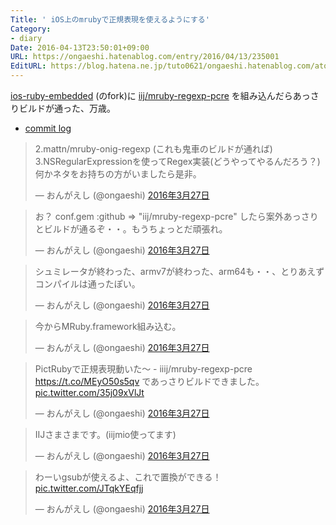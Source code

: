```yaml
---
Title: ' iOS上のmrubyで正規表現を使えるようにする'
Category:
- diary
Date: 2016-04-13T23:50:01+09:00
URL: https://ongaeshi.hatenablog.com/entry/2016/04/13/235001
EditURL: https://blog.hatena.ne.jp/tuto0621/ongaeshi.hatenablog.com/atom/entry/10328537792371051409
---
```


[ios-ruby-embedded](https://github.com/ongaeshi/ios-ruby-embedded) (のfork)に [iij/mruby-regexp-pcre](https://github.com/ongaeshi/ios-ruby-embedded/commit/f3d36461e6cd2113789f5be7ac172a44ce91c4eb) を組み込んだらあっさりビルドが通った、万歳。

- [commit log](https://github.com/ongaeshi/ios-ruby-embedded/commit/f3d36461e6cd2113789f5be7ac172a44ce91c4eb)

<blockquote class="twitter-tweet" data-conversation="none" data-lang="ja"><p lang="ja" dir="ltr">2.mattn/mruby-onig-regexp (これも鬼車のビルドが通れば) 3.NSRegularExpressionを使ってRegex実装(どうやってやるんだろう？) 何かネタをお持ちの方がいましたら是非。</p>&mdash; おんがえし (@ongaeshi) <a href="https://twitter.com/ongaeshi/status/714118289539014656">2016年3月27日</a></blockquote>
<script async src="//platform.twitter.com/widgets.js" charset="utf-8"></script>

<blockquote class="twitter-tweet" data-lang="ja"><p lang="ja" dir="ltr">お？ conf.gem :github =&gt; &quot;iij/mruby-regexp-pcre&quot; したら案外あっさりとビルドが通るぞ・・。もうちょっとだ頑張れ。</p>&mdash; おんがえし (@ongaeshi) <a href="https://twitter.com/ongaeshi/status/714119677304184832">2016年3月27日</a></blockquote>
<script async src="//platform.twitter.com/widgets.js" charset="utf-8"></script>

<blockquote class="twitter-tweet" data-lang="ja"><p lang="ja" dir="ltr">シュミレータが終わった、armv7が終わった、arm64も・・、とりあえずコンパイルは通ったぽい。</p>&mdash; おんがえし (@ongaeshi) <a href="https://twitter.com/ongaeshi/status/714120294093303809">2016年3月27日</a></blockquote>
<script async src="//platform.twitter.com/widgets.js" charset="utf-8"></script>

<blockquote class="twitter-tweet" data-lang="ja"><p lang="ja" dir="ltr">今からMRuby.framework組み込む。</p>&mdash; おんがえし (@ongaeshi) <a href="https://twitter.com/ongaeshi/status/714120441674072064">2016年3月27日</a></blockquote>
<script async src="//platform.twitter.com/widgets.js" charset="utf-8"></script>

<blockquote class="twitter-tweet" data-lang="ja"><p lang="ja" dir="ltr">PictRubyで正規表現動いた〜 - iiij/mruby-regexp-pcre <a href="https://t.co/MEyO50s5qv">https://t.co/MEyO50s5qv</a> であっさりビルドできました。 <a href="https://t.co/35j09xVlJt">pic.twitter.com/35j09xVlJt</a></p>&mdash; おんがえし (@ongaeshi) <a href="https://twitter.com/ongaeshi/status/714121849324511232">2016年3月27日</a></blockquote>
<script async src="//platform.twitter.com/widgets.js" charset="utf-8"></script>

<blockquote class="twitter-tweet" data-lang="ja"><p lang="ja" dir="ltr">IIJさまさまです。(iijmio使ってます)</p>&mdash; おんがえし (@ongaeshi) <a href="https://twitter.com/ongaeshi/status/714121988873138177">2016年3月27日</a></blockquote>
<script async src="//platform.twitter.com/widgets.js" charset="utf-8"></script>

<blockquote class="twitter-tweet" data-lang="ja"><p lang="ja" dir="ltr">わーいgsubが使えるよ、これで置換ができる！ <a href="https://t.co/JTqkYEqfjj">pic.twitter.com/JTqkYEqfjj</a></p>&mdash; おんがえし (@ongaeshi) <a href="https://twitter.com/ongaeshi/status/714122970390630400">2016年3月27日</a></blockquote>
<script async src="//platform.twitter.com/widgets.js" charset="utf-8"></script>
